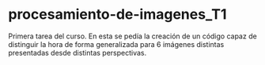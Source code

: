 # procesamiento-de-imagenes_T1

Primera tarea del curso. En esta se pedía la creación de un código capaz de distinguir la hora de forma generalizada para 6 imágenes distintas presentadas desde distintas perspectivas.
